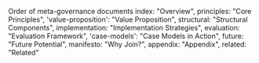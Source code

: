 Order of meta-governance documents
        index: "Overview",
        principles: "Core Principles",
        'value-proposition': "Value Proposition",
        structural: "Structural Components",
        implementation: "Implementation Strategies",
        evaluation: "Evaluation Framework",
        'case-models': "Case Models in Action",
        future: "Future Potential",
        manifesto: "Why Join?",
        appendix: "Appendix",
        related: "Related"
